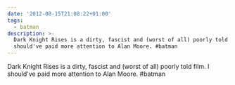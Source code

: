 ```yaml
---
date: '2012-08-15T21:08:22+01:00'
tags:
  - batman
description: >-
  Dark Knight Rises is a dirty, fascist and (worst of all) poorly told film. I
  should've paid more attention to Alan Moore. #batman
---
```

Dark Knight Rises is a dirty, fascist and (worst of all) poorly told film. I should've paid more attention to Alan Moore. #batman
